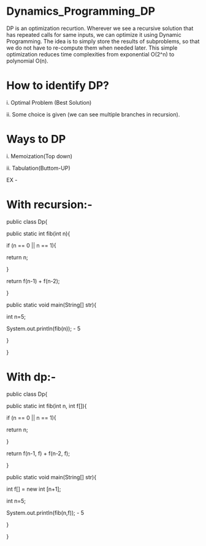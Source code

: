 # Dynamics_Programming_DP

DP is an optimization recurtion.
Wherever we see a recursive solution that has repeated calls for same inputs, we can optimize it using Dynamic Programming.
The idea is to simply store the results of subproblems, so that we do not have to re-compute them when needed later.
This simple optimization reduces time complexities from exponential O(2^n) to polynomial O(n).

# How to identify DP?
i. Optimal Problem (Best Solution)

ii. Some choice is given (we can see multiple branches in recursion).

# Ways to DP
i. Memoization(Top down)

ii. Tabulation(Buttom-UP)


EX - 

With recursion:-
=================
public class Dp{

public static int fib(int n){

if (n == 0 || n == 1){

return n;

}

return f(n-1) + f(n-2);

}

public static void main(String[] str){

int n=5;

System.out.println(fib(n)); - 5

}

}

With dp:-
=================

public class Dp{

public static int fib(int n, int f[]){

if (n == 0 || n == 1){

return n;

}

return f(n-1, f) + f(n-2, f);

}

public static void main(String[] str){

int f[] = new int [n+1];

int n=5;

System.out.println(fib(n,f)); - 5

}

}




